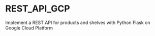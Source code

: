 # REST_API_GCP
Implement a REST API for products and shelves with Python Flask on Google Cloud Platform
